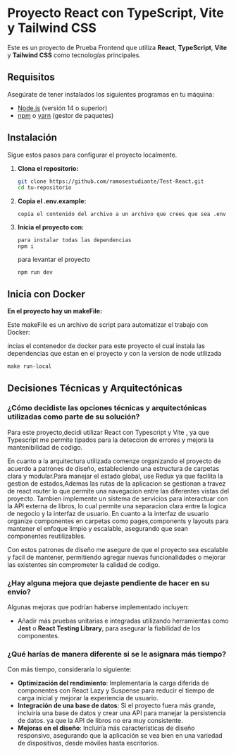 # Proyecto React con TypeScript, Vite y Tailwind CSS

Este es un proyecto de Prueba Frontend que utiliza **React**, **TypeScript**, **Vite** y **Tailwind CSS** como tecnologías principales.

## Requisitos

Asegúrate de tener instalados los siguientes programas en tu máquina:

- [Node.js](https://nodejs.org/) (versión 14 o superior)
- [npm](https://www.npmjs.com/) o [yarn](https://yarnpkg.com/) (gestor de paquetes)

## Instalación

Sigue estos pasos para configurar el proyecto localmente.

1. **Clona el repositorio:**

   ```bash
   git clone https://github.com/ramosestudiante/Test-React.git
   cd tu-repositorio

2. **Copia el .env.example:**

   ```
   copia el contenido del archivo a un archivo que crees que sea .env

3. **Inicia el proyecto con:**

   ```
   para instalar todas las dependencias
   npm i
   ```

   para levantar el proyecto
   ```
   npm run dev 
   ```


## Inicia con Docker

 **En el proyecto hay un makeFile:**

   Este makeFile es un archivo de script para automatizar el trabajo con Docker:
   
   incias el contenedor de docker para este proyecto
   el cual instala las dependencias que estan en el proyecto y con la version de node utilizada
   ```
   make run-local 
   ```


## Decisiones Técnicas y Arquitectónicas

### ¿Cómo decidiste las opciones técnicas y arquitectónicas utilizadas como parte de su solución?

Para este proyecto,decidi utilizar React con Typescript y Vite , ya que Typescript me permite tipados para la deteccion de errores y mejora la mantenibilidad de codigo.

En cuanto a la arquitectura utilizada comenze organizando el proyecto de acuerdo a patrones de diseño, estableciendo una estructura de carpetas clara y modular.Para manejar el estado global, use Redux ya que facilita la gestion de estados,Ademas
las rutas de la aplicacion se gestionan a travez de react router lo que permite una navegacion entre las diferentes vistas del proyecto.
Tambien implemente un sistema de servicios para interactuar con la API externa de libros, lo cual permite una separacion clara entre la logica de negocio y la interfaz de usuario. En cuanto a la interfaz de usuario organize componentes en carpetas como pages,components y layouts para mantener el enfoque limpio y escalable, asegurando que sean componentes reutilizables.

Con estos patrones de diseño me asegure de que el proyecto sea escalable y facil de mantener, permitiendo agregar nuevas funcionalidades o mejorar las existentes sin comprometer la calidad de codigo.


### ¿Hay alguna mejora que dejaste pendiente de hacer en su envío?

Algunas mejoras que podrían haberse implementado incluyen:

- Añadir más pruebas unitarias e integradas utilizando herramientas como **Jest** o **React Testing Library**, para asegurar la fiabilidad de los componentes.

### ¿Qué harías de manera diferente si se le asignara más tiempo?

Con más tiempo, consideraría lo siguiente:

- **Optimización del rendimiento**: Implementaría la carga diferida de componentes con React Lazy y Suspense para reducir el tiempo de carga inicial y mejorar la experiencia de usuario.
- **Integración de una base de datos**: Si el proyecto fuera más grande, incluiría una base de datos y crear una API para manejar la persistencia de datos. ya que la API de libros no era muy consistente.
- **Mejoras en el diseño**: Incluiría más características de diseño responsivo, asegurando que la aplicación se vea bien en una variedad de dispositivos, desde móviles hasta escritorios.
